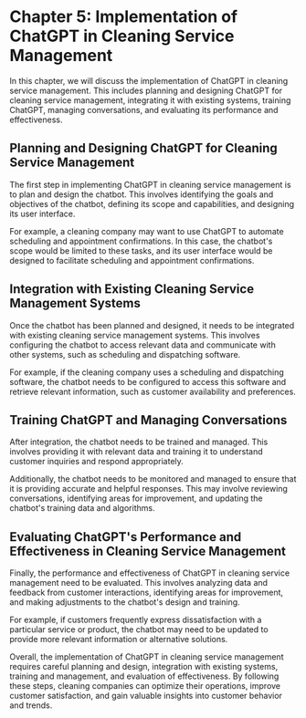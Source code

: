 Chapter 5: Implementation of ChatGPT in Cleaning Service Management
===================================================================

In this chapter, we will discuss the implementation of ChatGPT in cleaning service management. This includes planning and designing ChatGPT for cleaning service management, integrating it with existing systems, training ChatGPT, managing conversations, and evaluating its performance and effectiveness.

Planning and Designing ChatGPT for Cleaning Service Management
--------------------------------------------------------------

The first step in implementing ChatGPT in cleaning service management is to plan and design the chatbot. This involves identifying the goals and objectives of the chatbot, defining its scope and capabilities, and designing its user interface.

For example, a cleaning company may want to use ChatGPT to automate scheduling and appointment confirmations. In this case, the chatbot's scope would be limited to these tasks, and its user interface would be designed to facilitate scheduling and appointment confirmations.

Integration with Existing Cleaning Service Management Systems
-------------------------------------------------------------

Once the chatbot has been planned and designed, it needs to be integrated with existing cleaning service management systems. This involves configuring the chatbot to access relevant data and communicate with other systems, such as scheduling and dispatching software.

For example, if the cleaning company uses a scheduling and dispatching software, the chatbot needs to be configured to access this software and retrieve relevant information, such as customer availability and preferences.

Training ChatGPT and Managing Conversations
-------------------------------------------

After integration, the chatbot needs to be trained and managed. This involves providing it with relevant data and training it to understand customer inquiries and respond appropriately.

Additionally, the chatbot needs to be monitored and managed to ensure that it is providing accurate and helpful responses. This may involve reviewing conversations, identifying areas for improvement, and updating the chatbot's training data and algorithms.

Evaluating ChatGPT's Performance and Effectiveness in Cleaning Service Management
---------------------------------------------------------------------------------

Finally, the performance and effectiveness of ChatGPT in cleaning service management need to be evaluated. This involves analyzing data and feedback from customer interactions, identifying areas for improvement, and making adjustments to the chatbot's design and training.

For example, if customers frequently express dissatisfaction with a particular service or product, the chatbot may need to be updated to provide more relevant information or alternative solutions.

Overall, the implementation of ChatGPT in cleaning service management requires careful planning and design, integration with existing systems, training and management, and evaluation of effectiveness. By following these steps, cleaning companies can optimize their operations, improve customer satisfaction, and gain valuable insights into customer behavior and trends.
